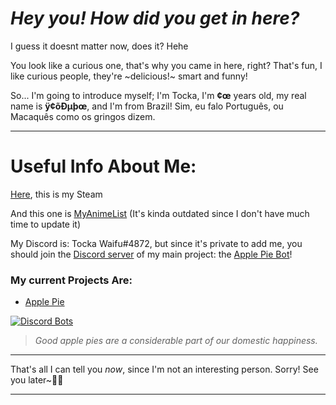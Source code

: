 # _Hey you! How did you get in here?_

I guess it doesnt matter now, does it? Hehe

You look like a curious one, that's why you came in here, right? That's fun, I like curious people, they're ~delicious!~ smart and funny!

So... I'm going to introduce myself; I'm Tocka, I'm **¢œ** years old, my real name is **ÿ¢õÐµþœ**, and I'm from Brazil! Sim, eu falo Português, ou Macaquês como os gringos dizem.

-----------------------------------------------------------------------------------------------------------------------------------------------------------------------------------

# Useful Info About Me:

[Here](https://steamcommunity.com/id/TockaWaifu/), this is my Steam

And this one is [MyAnimeList](https://myanimelist.net/profile/Tocka_Waifu) (It's kinda outdated since I don't have much time to update it)

My Discord is: Tocka Waifu#4872, but since it's private to add me, you should join the [Discord server](https://discord.gg/sGgzNQ6) of my main project: the [Apple Pie Bot](https://discord.com/oauth2/authorize?client_id=762077336812126228&scope=bot&permissions=2112351350)!

### My current Projects Are:

- [Apple Pie](https://github.com/The-Crow-pleb/Apple-Pie-Bot)

[![Discord Bots](https://top.gg/api/widget/762077336812126228.svg)](https://top.gg/bot/762077336812126228)

>_Good apple pies are a considerable part of our domestic happiness._

-----------------------------------------------------------------------------------------------------------------------------------------------------------------------------------

That's all I can tell you _now_, since I'm not an interesting person. Sorry!
See you later~👋🏻

-----------------------------------------------------------------------------------------------------------------------------------------------------------------------------------
